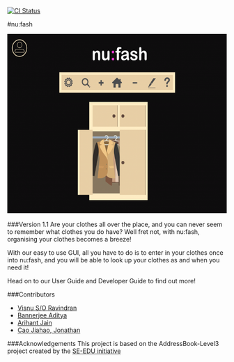 [![CI Status](https://github.com/se-edu/addressbook-level3/workflows/Java%20CI/badge.svg)](https://github.com/se-edu/addressbook-level3/actions)

#nu:fash

![Ui](docs/images/Ui.png)

###Version 1.1
Are your clothes all over the place, and you can never seem to remember what clothes you do have? Well fret not,
with nu:fash, organising your clothes becomes a breeze!<br>

With our easy to use GUI, all you have to do is to enter in your clothes once into nu:fash, and you will be able to
look up your clothes as and when you need it!<br>

Head on to our User Guide and Developer Guide to find out more!

###Contributors
- [Visnu S/O Ravindran](https://github.com/VisnuRavi/)
- [Bannerjee Aditya](https://github.com/adidoesnt)
- [Arihant Jain](https://github.com/arihantjain97)
- [Cao Jiahao, Jonathan](https://github.com/Jonathan-Cao)
  <br>

###Acknowledgements
This project is based on the AddressBook-Level3 project created by the [SE-EDU initiative](https://se-education.org)